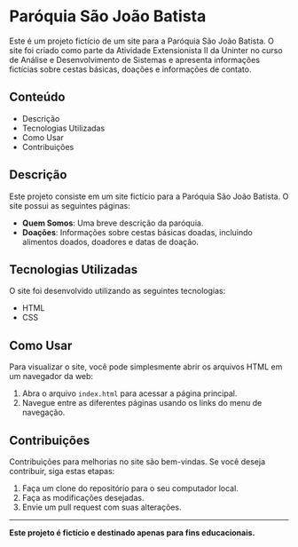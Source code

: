 # Paróquia São João Batista

Este é um projeto fictício de um site para a Paróquia São João Batista. O site foi criado como parte da Atividade Extensionista II  da Uninter no curso de Análise e Desenvolvimento de Sistemas e apresenta informações fictícias sobre cestas básicas, doações e informações de contato.

## Conteúdo

- Descrição
- Tecnologias Utilizadas
- Como Usar
- Contribuições

## Descrição

Este projeto consiste em um site fictício para a Paróquia São João Batista. O site possui as seguintes páginas:

- **Quem Somos**: Uma breve descrição da paróquia.
- **Doações**: Informações sobre cestas básicas doadas, incluindo alimentos doados, doadores e datas de doação.

## Tecnologias Utilizadas

O site foi desenvolvido utilizando as seguintes tecnologias:

- HTML
- CSS

## Como Usar

Para visualizar o site, você pode simplesmente abrir os arquivos HTML em um navegador da web:

1. Abra o arquivo `index.html` para acessar a página principal.
2. Navegue entre as diferentes páginas usando os links do menu de navegação.

## Contribuições

Contribuições para melhorias no site são bem-vindas. Se você deseja contribuir, siga estas etapas:

1. Faça um clone do repositório para o seu computador local.
2. Faça as modificações desejadas.
3. Envie um pull request com suas alterações.

---

**Este projeto é fictício e destinado apenas para fins educacionais.**
